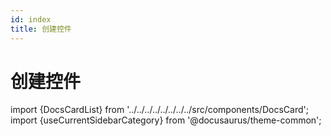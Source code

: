 ```yaml
---
id: index
title: 创建控件
---
```


# 创建控件

import {DocsCardList} from '../../../../../../../../src/components/DocsCard';
import {useCurrentSidebarCategory} from '@docusaurus/theme-common';

<DocsCardList list={useCurrentSidebarCategory().items} />
